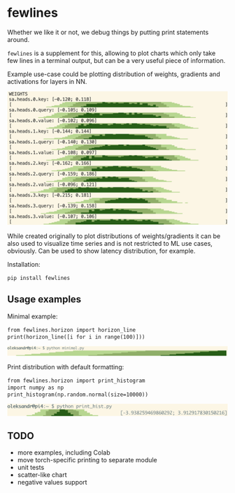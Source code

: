 # fewlines

Whether we like it or not, we debug things by putting print statements around.

`fewlines` is a supplement for this, allowing to plot charts which only take few lines in a terminal output, but can be a very useful piece of information.

Example use-case could be plotting distribution of weights, gradients and activations for layers in NN.

![self-attention weights](static/fewlines_self_attention.png)

While created originally to plot distributions of weights/gradients it can be also used to visualize time series and
is not restricted to ML use cases, obviously. Can be used to show latency distribution, for example.

Installation:
```
pip install fewlines
```

## Usage examples

Minimal example:
```
from fewlines.horizon import horizon_line
print(horizon_line([i for i in range(100)]))
```

![minimal](static/fewlines_minimal.png)

Print distribution with default formatting:
```
from fewlines.horizon import print_histogram
import numpy as np
print_histogram(np.random.normal(size=10000))
```

![histogram](static/fewlines_hist.png)


## TODO
* more examples, including Colab
* move torch-specific printing to separate module
* unit tests
* scatter-like chart
* negative values support